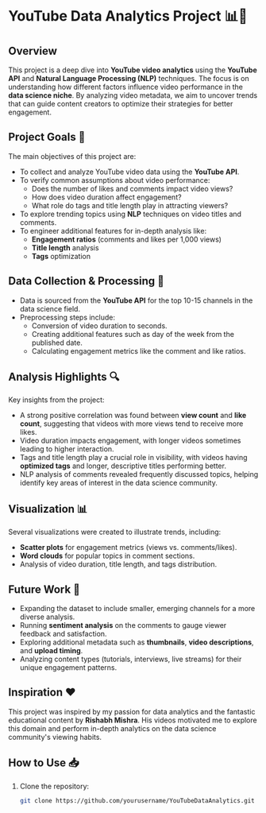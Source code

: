 
# YouTube Data Analytics Project 📊🎥

## Overview
This project is a deep dive into **YouTube video analytics** using the **YouTube API** and **Natural Language Processing (NLP)** techniques. The focus is on understanding how different factors influence video performance in the **data science niche**. By analyzing video metadata, we aim to uncover trends that can guide content creators to optimize their strategies for better engagement.

## Project Goals 🎯
The main objectives of this project are:
- To collect and analyze YouTube video data using the **YouTube API**.
- To verify common assumptions about video performance:
  - Does the number of likes and comments impact video views?
  - How does video duration affect engagement?
  - What role do tags and title length play in attracting viewers?
- To explore trending topics using **NLP** techniques on video titles and comments.
- To engineer additional features for in-depth analysis like:
  - **Engagement ratios** (comments and likes per 1,000 views)
  - **Title length** analysis
  - **Tags** optimization

## Data Collection & Processing 📂
- Data is sourced from the **YouTube API** for the top 10-15 channels in the data science field.
- Preprocessing steps include:
  - Conversion of video duration to seconds.
  - Creating additional features such as day of the week from the published date.
  - Calculating engagement metrics like the comment and like ratios.

## Analysis Highlights 🔍
Key insights from the project:
- A strong positive correlation was found between **view count** and **like count**, suggesting that videos with more views tend to receive more likes.
- Video duration impacts engagement, with longer videos sometimes leading to higher interaction.
- Tags and title length play a crucial role in visibility, with videos having **optimized tags** and longer, descriptive titles performing better.
- NLP analysis of comments revealed frequently discussed topics, helping identify key areas of interest in the data science community.

## Visualization 📊
Several visualizations were created to illustrate trends, including:
- **Scatter plots** for engagement metrics (views vs. comments/likes).
- **Word clouds** for popular topics in comment sections.
- Analysis of video duration, title length, and tags distribution.

## Future Work 🔮
- Expanding the dataset to include smaller, emerging channels for a more diverse analysis.
- Running **sentiment analysis** on the comments to gauge viewer feedback and satisfaction.
- Exploring additional metadata such as **thumbnails**, **video descriptions**, and **upload timing**.
- Analyzing content types (tutorials, interviews, live streams) for their unique engagement patterns.

## Inspiration ❤️
This project was inspired by my passion for data analytics and the fantastic educational content by **Rishabh Mishra**. His videos motivated me to explore this domain and perform in-depth analytics on the data science community's viewing habits.

## How to Use 📥
1. Clone the repository:
   ```bash
   git clone https://github.com/yourusername/YouTubeDataAnalytics.git
